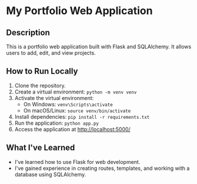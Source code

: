 # My Portfolio Web Application

## Description
This is a portfolio web application built with Flask and SQLAlchemy. It allows users to add, edit, and view projects.

## How to Run Locally
1. Clone the repository.
2. Create a virtual environment: `python -m venv venv`
3. Activate the virtual environment:
    - On Windows: `venv\Scripts\activate`
    - On macOS/Linux: `source venv/bin/activate`
4. Install dependencies: `pip install -r requirements.txt`
5. Run the application: `python app.py`
6. Access the application at [http://localhost:5000/](http://localhost:5000/)

## What I've Learned
- I've learned how to use Flask for web development.
- I've gained experience in creating routes, templates, and working with a database using SQLAlchemy.
